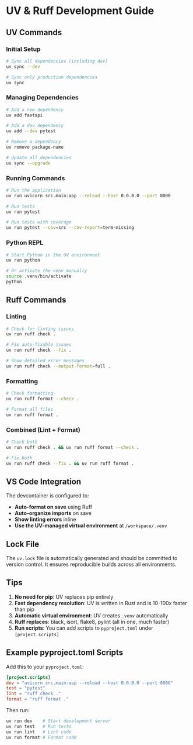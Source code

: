 # UV & Ruff Development Guide

## UV Commands

### Initial Setup
```bash
# Sync all dependencies (including dev)
uv sync --dev

# Sync only production dependencies
uv sync
```

### Managing Dependencies
```bash
# Add a new dependency
uv add fastapi

# Add a dev dependency
uv add --dev pytest

# Remove a dependency
uv remove package-name

# Update all dependencies
uv sync --upgrade
```

### Running Commands
```bash
# Run the application
uv run uvicorn src.main:app --reload --host 0.0.0.0 --port 8000

# Run tests
uv run pytest

# Run tests with coverage
uv run pytest --cov=src --cov-report=term-missing
```

### Python REPL
```bash
# Start Python in the UV environment
uv run python

# Or activate the venv manually
source .venv/bin/activate
python
```

## Ruff Commands

### Linting
```bash
# Check for linting issues
uv run ruff check .

# Fix auto-fixable issues
uv run ruff check --fix .

# Show detailed error messages
uv run ruff check --output-format=full .
```

### Formatting
```bash
# Check formatting
uv run ruff format --check .

# Format all files
uv run ruff format .
```

### Combined (Lint + Format)
```bash
# Check both
uv run ruff check . && uv run ruff format --check .

# Fix both
uv run ruff check --fix . && uv run ruff format .
```

## VS Code Integration

The devcontainer is configured to:
- **Auto-format on save** using Ruff
- **Auto-organize imports** on save
- **Show linting errors** inline
- **Use the UV-managed virtual environment** at `/workspace/.venv`

## Lock File

The `uv.lock` file is automatically generated and should be committed to version control. It ensures reproducible builds across all environments.

## Tips

1. **No need for pip**: UV replaces pip entirely
2. **Fast dependency resolution**: UV is written in Rust and is 10-100x faster than pip
3. **Automatic virtual environment**: UV creates `.venv` automatically
4. **Ruff replaces**: black, isort, flake8, pylint (all in one, much faster)
5. **Run scripts**: You can add scripts to `pyproject.toml` under `[project.scripts]`

## Example pyproject.toml Scripts

Add this to your `pyproject.toml`:

```toml
[project.scripts]
dev = "uvicorn src.main:app --reload --host 0.0.0.0 --port 8000"
test = "pytest"
lint = "ruff check ."
format = "ruff format ."
```

Then run:
```bash
uv run dev    # Start development server
uv run test   # Run tests
uv run lint   # Lint code
uv run format # Format code
```
